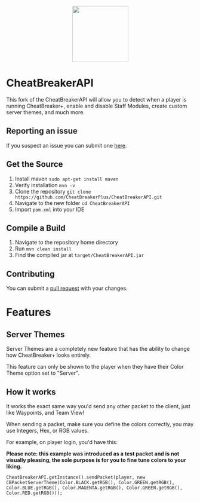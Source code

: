 
<p align="center">
    <img src="https://oldcheatbreaker.com/assets/images/CheatBreaker.gif" width="150" height="150"/>
</p>

# CheatBreakerAPI

This fork of the CheatBreakerAPI will allow you to detect when a player is running CheatBreaker+, enable and disable Staff Modules, create custom server themes, and much more.

## Reporting an issue

If you suspect an issue you can submit one [here](https://github.com/CheatBreakerPlus/CheatBreakerAPI/issues).

## Get the Source

1. Install maven `sudo apt-get install maven`
2. Verify installation `mvn -v`
3. Clone the repository `git clone https://github.com/CheatBreakerPlus/CheatBreakerAPI.git`
4. Navigate to the new folder `cd CheatBreakerAPI`
5. Import `pom.xml` into your IDE

## Compile a Build

1. Navigate to the repository home directory
2. Run `mvn clean install`
3. Find the compiled jar at `target/CheatBreakerAPI.jar`

## Contributing
You can submit a [pull request](https://github.com/CheatBreakerPlus/CheatBreakerAPI/pulls) with your changes.

# Features

## Server Themes

Server Themes are a completely new feature that has the ability to change how CheatBreaker+ looks entirely. 

This feature can only be shown to the player when they have their Color Theme option set to "Server".

## How it works
It works the exact same way you'd send any other packet to the client, just like Waypoints, and Team View!

When sending a packet, make sure you define the colors correctly, you may use Integers, Hex, or RGB values.

For example, on player login, you'd have this:

**Please note: this example was introduced as a test packet and is not visually pleasing, the sole purpose is for you to fine tune colors to your liking.**

`CheatBreakerAPI.getInstance().sendPacket(player, new CBPacketServerTheme(Color.BLACK.getRGB(), Color.GREEN.getRGB(), Color.BLUE.getRGB(), Color.MAGENTA.getRGB(), Color.GREEN.getRGB(), Color.RED.getRGB()));`
